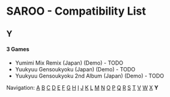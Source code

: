 # SAROO - Compatibility List

## Y

#### 3 Games

- Yumimi Mix Remix (Japan) (Demo) - TODO
- Yuukyuu Gensoukyoku (Japan) (Demo) - TODO
- Yuukyuu Gensoukyoku 2nd Album (Japan) (Demo) - TODO

Navigation:
[A](./A.md) [B](./B.md) [C](./C.md) [D](./D.md) [E](./E.md) [F](./F.md) [G](./G.md) [H](./H.md) [I](./I.md) [J](./J.md) [K](./K.md) [L](./L.md) [M](./M.md) [N](./N.md) [O](./O.md) [P](./P.md) [Q](./Q.md) [R](./R.md) [S](./S.md) [T](./T.md) [V](./V.md) [W](./W.md) [X](./X.md) **Y**

